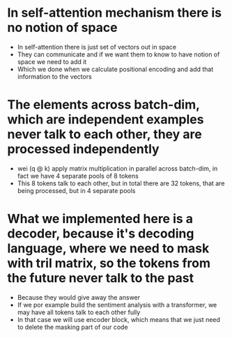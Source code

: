 # In self-attention mechanism there is no notion of space  
* In self-attention there is just set of vectors out in space
* They can communicate and if we want them to know to have notion of space we need to add it
* Which we done when we calculate positional encoding and add that information to the vectors

# The elements across batch-dim, which are independent examples never talk to each other, they are processed independently
* wei (q @ k) apply matrix multiplication in parallel across batch-dim, in fact we have 4 separate pools of 8 tokens
* This 8 tokens talk to each other, but in total there are 32 tokens, that are being processed, but in 4 separate pools

# What we implemented here is a decoder, because it's decoding language, where we need to mask with tril matrix, so the tokens from the future never talk to the past
* Because they would give away the answer
* If we por example build the sentiment analysis with a transformer, we may have all tokens talk to each other fully
* In that case we will use encoder block, which means that we just need to delete the masking part of our code
